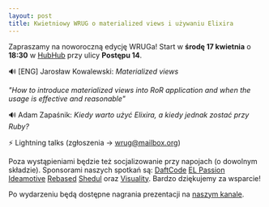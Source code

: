 ```yaml
---
layout: post
title: Kwietniowy WRUG o materialized views i używaniu Elixira
---
```


Zapraszamy na noworoczną edycję WRUGa!
Start w **środę 17 kwietnia** o **18:30** w [HubHub](https://www.hubhub.com/pl/warszawa-postepu14/) przy ulicy **Postępu 14**.

🔊 [ENG] Jarosław Kowalewski: _Materialized views_

_"How to introduce materialized views into RoR application and when the usage is effective and reasonable"_

🔊 Adam Zapaśnik: _Kiedy warto użyć Elixira, a kiedy jednak zostać przy Ruby?_

⚡ Lightning talks (zgłoszenia → <a href="mailto:wrug@mailbox.org">wrug@mailbox.org</a>)

Poza wystąpieniami będzie też socjalizowanie przy napojach (o dowolnym składzie).
Sponsorami naszych spotkań są:
[DaftCode](https://daftcode.pl/)
[EL Passion](https://www.elpassion.com/)
[Ideamotive](https://ideamotive.co/)
[Rebased](https://rebased.pl/)
[Shedul](https://www.shedul.com/) oraz
[Visuality](http://www.visuality.pl/).
Bardzo dziękujemy za wsparcie!

Po wydarzeniu będą dostępne nagrania prezentacji na [naszym kanale](https://www.youtube.com/channel/UCfpVS9gIDwdJETGsBZSm5Xw).
